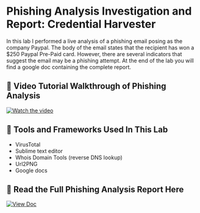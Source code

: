 # Phishing Analysis Investigation and Report: Credential Harvester
In this lab I performed a live analysis of a phishing email posing as the company Paypal. The body of the email states that the recipient has won a $250 Paypal Pre-Paid card. However, there are several indicators that suggest the email may be a phishing attempt. At the end of the lab you will find a google doc containing the complete report.

## 🎥 Video Tutorial Walkthrough of Phishing Analysis
[![Watch the video](https://img.youtube.com/vi/FdsJtNAgTmo/0.jpg)](https://youtu.be/FdsJtNAgTmo)

## 🔧 Tools and Frameworks Used In This Lab
- VirusTotal
- Sublime text editor
- Whois Domain Tools (reverse DNS lookup)
- Url2PNG
- Google docs

## 📄 Read the Full Phishing Analysis Report Here

[![View Doc](https://img.shields.io/badge/View-Google_Doc-blue?logo=google-docs)](https://docs.google.com/document/d/1phLzY4G9HlwfJmkrt1wjC3CNjp_g6SCET5MArz-AmeM/edit?tab=t.pr5uoelnfs3p)
